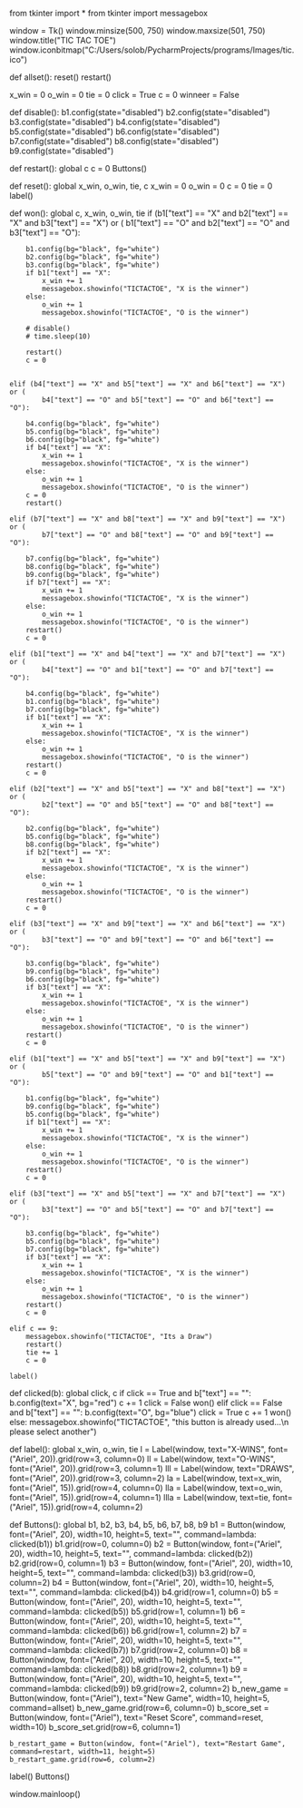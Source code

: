 from tkinter import *
from tkinter import messagebox

window = Tk()
window.minsize(500, 750)
window.maxsize(501, 750)
window.title("TIC TAC TOE")
window.iconbitmap("C:/Users/solob/PycharmProjects/programs/Images/tic.ico")


def allset():
    reset()
    restart()



x_win = 0
o_win = 0
tie = 0
click = True
c = 0
winneer = False


def disable():
    b1.config(state="disabled")
    b2.config(state="disabled")
    b3.config(state="disabled")
    b4.config(state="disabled")
    b5.config(state="disabled")
    b6.config(state="disabled")
    b7.config(state="disabled")
    b8.config(state="disabled")
    b9.config(state="disabled")


def restart():
    global c
    c = 0
    Buttons()


def reset():
    global x_win, o_win, tie, c
    x_win = 0
    o_win = 0
    c = 0
    tie = 0
    label()


def won():
    global c, x_win, o_win, tie
    if (b1["text"] == "X" and b2["text"] == "X" and b3["text"] == "X") or (
            b1["text"] == "O" and b2["text"] == "O" and b3["text"] == "O"):

        b1.config(bg="black", fg="white")
        b2.config(bg="black", fg="white")
        b3.config(bg="black", fg="white")
        if b1["text"] == "X":
            x_win += 1
            messagebox.showinfo("TICTACTOE", "X is the winner")
        else:
            o_win += 1
            messagebox.showinfo("TICTACTOE", "O is the winner")

        # disable()
        # time.sleep(10)

        restart()
        c = 0


    elif (b4["text"] == "X" and b5["text"] == "X" and b6["text"] == "X") or (
            b4["text"] == "O" and b5["text"] == "O" and b6["text"] == "O"):

        b4.config(bg="black", fg="white")
        b5.config(bg="black", fg="white")
        b6.config(bg="black", fg="white")
        if b4["text"] == "X":
            x_win += 1
            messagebox.showinfo("TICTACTOE", "X is the winner")
        else:
            o_win += 1
            messagebox.showinfo("TICTACTOE", "O is the winner")
        c = 0
        restart()

    elif (b7["text"] == "X" and b8["text"] == "X" and b9["text"] == "X") or (
            b7["text"] == "O" and b8["text"] == "O" and b9["text"] == "O"):

        b7.config(bg="black", fg="white")
        b8.config(bg="black", fg="white")
        b9.config(bg="black", fg="white")
        if b7["text"] == "X":
            x_win += 1
            messagebox.showinfo("TICTACTOE", "X is the winner")
        else:
            o_win += 1
            messagebox.showinfo("TICTACTOE", "O is the winner")
        restart()
        c = 0

    elif (b1["text"] == "X" and b4["text"] == "X" and b7["text"] == "X") or (
            b4["text"] == "O" and b1["text"] == "O" and b7["text"] == "O"):

        b4.config(bg="black", fg="white")
        b1.config(bg="black", fg="white")
        b7.config(bg="black", fg="white")
        if b1["text"] == "X":
            x_win += 1
            messagebox.showinfo("TICTACTOE", "X is the winner")
        else:
            o_win += 1
            messagebox.showinfo("TICTACTOE", "O is the winner")
        restart()
        c = 0

    elif (b2["text"] == "X" and b5["text"] == "X" and b8["text"] == "X") or (
            b2["text"] == "O" and b5["text"] == "O" and b8["text"] == "O"):

        b2.config(bg="black", fg="white")
        b5.config(bg="black", fg="white")
        b8.config(bg="black", fg="white")
        if b2["text"] == "X":
            x_win += 1
            messagebox.showinfo("TICTACTOE", "X is the winner")
        else:
            o_win += 1
            messagebox.showinfo("TICTACTOE", "O is the winner")
        restart()
        c = 0

    elif (b3["text"] == "X" and b9["text"] == "X" and b6["text"] == "X") or (
            b3["text"] == "O" and b9["text"] == "O" and b6["text"] == "O"):

        b3.config(bg="black", fg="white")
        b9.config(bg="black", fg="white")
        b6.config(bg="black", fg="white")
        if b3["text"] == "X":
            x_win += 1
            messagebox.showinfo("TICTACTOE", "X is the winner")
        else:
            o_win += 1
            messagebox.showinfo("TICTACTOE", "O is the winner")
        restart()
        c = 0

    elif (b1["text"] == "X" and b5["text"] == "X" and b9["text"] == "X") or (
            b5["text"] == "O" and b9["text"] == "O" and b1["text"] == "O"):

        b1.config(bg="black", fg="white")
        b9.config(bg="black", fg="white")
        b5.config(bg="black", fg="white")
        if b1["text"] == "X":
            x_win += 1
            messagebox.showinfo("TICTACTOE", "X is the winner")
        else:
            o_win += 1
            messagebox.showinfo("TICTACTOE", "O is the winner")
        restart()
        c = 0

    elif (b3["text"] == "X" and b5["text"] == "X" and b7["text"] == "X") or (
            b3["text"] == "O" and b5["text"] == "O" and b7["text"] == "O"):

        b3.config(bg="black", fg="white")
        b5.config(bg="black", fg="white")
        b7.config(bg="black", fg="white")
        if b3["text"] == "X":
            x_win += 1
            messagebox.showinfo("TICTACTOE", "X is the winner")
        else:
            o_win += 1
            messagebox.showinfo("TICTACTOE", "O is the winner")
        restart()
        c = 0

    elif c == 9:
        messagebox.showinfo("TICTACTOE", "Its a Draw")
        restart()
        tie += 1
        c = 0

    label()


def clicked(b):
    global click, c
    if click == True and b["text"] == "":
        b.config(text="X", bg="red")
        c += 1
        click = False
        won()
    elif click == False and b["text"] == "":
        b.config(text="O", bg="blue")
        click = True
        c += 1
        won()
    else:
        messagebox.showinfo("TICTACTOE", "this button is already used...\n please select another")


def label():
    global x_win, o_win, tie
    l = Label(window, text="X-WINS", font=("Ariel", 20)).grid(row=3, column=0)
    ll = Label(window, text="O-WINS", font=("Ariel", 20)).grid(row=3, column=1)
    lll = Label(window, text="DRAWS", font=("Ariel", 20)).grid(row=3, column=2)
    la = Label(window, text=x_win, font=("Ariel", 15)).grid(row=4, column=0)
    lla = Label(window, text=o_win, font=("Ariel", 15)).grid(row=4, column=1)
    llla = Label(window, text=tie, font=("Ariel", 15)).grid(row=4, column=2)


def Buttons():
    global b1, b2, b3, b4, b5, b6, b7, b8, b9
    b1 = Button(window, font=("Ariel", 20), width=10, height=5, text="", command=lambda: clicked(b1))
    b1.grid(row=0, column=0)
    b2 = Button(window, font=("Ariel", 20), width=10, height=5, text="", command=lambda: clicked(b2))
    b2.grid(row=0, column=1)
    b3 = Button(window, font=("Ariel", 20), width=10, height=5, text="", command=lambda: clicked(b3))
    b3.grid(row=0, column=2)
    b4 = Button(window, font=("Ariel", 20), width=10, height=5, text="", command=lambda: clicked(b4))
    b4.grid(row=1, column=0)
    b5 = Button(window, font=("Ariel", 20), width=10, height=5, text="", command=lambda: clicked(b5))
    b5.grid(row=1, column=1)
    b6 = Button(window, font=("Ariel", 20), width=10, height=5, text="", command=lambda: clicked(b6))
    b6.grid(row=1, column=2)
    b7 = Button(window, font=("Ariel", 20), width=10, height=5, text="", command=lambda: clicked(b7))
    b7.grid(row=2, column=0)
    b8 = Button(window, font=("Ariel", 20), width=10, height=5, text="", command=lambda: clicked(b8))
    b8.grid(row=2, column=1)
    b9 = Button(window, font=("Ariel", 20), width=10, height=5, text="", command=lambda: clicked(b9))
    b9.grid(row=2, column=2)
    b_new_game = Button(window, font=("Ariel"), text="New Game", width=10, height=5, command=allset)
    b_new_game.grid(row=6, column=0)
    b_score_set = Button(window, font=("Ariel"), text="Reset Score", command=reset, width=10)
    b_score_set.grid(row=6, column=1)

    b_restart_game = Button(window, font=("Ariel"), text="Restart Game", command=restart, width=11, height=5)
    b_restart_game.grid(row=6, column=2)


label()
Buttons()

window.mainloop()
